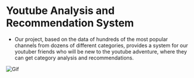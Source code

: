 # Youtube Analysis and Recommendation System


* Our project, based on the data of hundreds of the most popular channels from dozens of different categories, provides a system for our youtuber friends who will be new to the youtube adventure, where they can get category analysis and recommendations.


![Gif](https://s4.gifyu.com/images/Ka-Ve-Youtube-APP-Streamlit-Mozi-1.gif)

